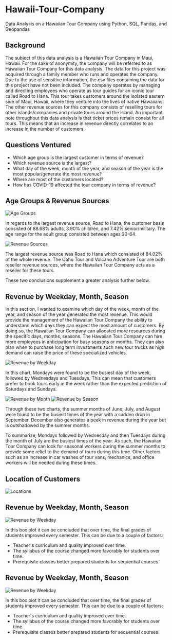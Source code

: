 # Hawaii-Tour-Company
Data Analysis on a Hawaiian Tour Company using Python, SQL, Pandas, and Geopandas

## Background

The subject of this data analysis is a Hawaiian Tour Company in Maui, Hawaii. For the sake of anonymity, the company will be referred to as Hawaiian Tour Company for this data analysis. The data for this project was acquired through a family member who runs and operates the company. Due to the use of sensitive information, the csv files containing the data for this project have not been included. The company operates by managing and directing employees who operate as tour guides for an iconic tour called Road to Hana. This tour takes customers around the isolated eastern side of Maui, Hawaii, where they venture into the lives of native Hawaiians. The other revenue sources for this company consists of reselling tours for other islands/companies and private tours around the island. An important note throughout this data analysis is that ticket prices remain consist for all tours. This means that an increase in revenue directly correlates to an increase in the number of customers.

## Questions Ventured

- Which age group is the largest customer in terms of revenue?
- Which revenue source is the largest?
- What day of the week, month of the year, and season of the year is the most popular/generate the most revenue?
- Where are most of the customers located?
- How has COVID-19 affected the tour company in terms of revenue?

## Age Groups & Revenue Sources

![Age Groups](https://user-images.githubusercontent.com/112305152/190061389-4150b52e-a54b-4980-8ec1-c7e51c43eef7.png)

In regards to the largest revenue source, Road to Hana, the customer basis consisted of 88.68% adults, 3.90% children, and 7.42% senior/military. The age range for the adult group consisted between ages 20-64.

![Revenue Sources](https://user-images.githubusercontent.com/112305152/190061398-e1fe9530-2f41-41e8-8a90-4a97fbc17b63.png)

The largest revenue source was Road to Hana which consisted of 84.02% of the whole revenue. The Oahu Tour and Volcano Adventure Tour are both reseller revenue sources, where the Hawaiian Tour Company acts as a reseller for these tours.

These two conclusions supplement a greater analysis further below.

## Revenue by Weekday, Month, Season

In this section, I wanted to examine which day of the week, month of the year, and season of the year generated the most revenue. This would provide the management of the Hawaiian Tour Company the ability to understand which days they can expect the most amount of customers. By doing so, the Hawaiian Tour Company can allocated more resources during the specific days, months, seasons. The Hawaiian Tour Company can hire more employees in anticipation for busy seasons or months. They can also plan when to purchase long term investments such new tour trucks as high demand can raise the price of these specialized vehicles.

![Revenue by Weekday](https://user-images.githubusercontent.com/112305152/190063502-ee719fee-a293-42bc-b109-855b27a4be94.png)

In this chart, Mondays were found to be the busiest day of the week, followed by Wednesdays and Tuesdays. This can mean that customers prefer to book tours early in the week rather than the expected prediction of Saturdays and Sundays. 


![Revenue by Month](https://user-images.githubusercontent.com/112305152/190064948-1266d2df-03ed-4cd2-b654-304226887e4b.png)
![Revenue by Season](https://user-images.githubusercontent.com/112305152/190065579-e5205ea4-8ba5-4976-9c35-7dbfb8189b8c.png)

Through these two charts, the summer months of June, July, and August were found to be the busiest times of the year with a sudden drop in September. December also generates a peak in revenue during the year but is outshadowed by the summer months.

To summarize, Mondays followed by Wednesday and then Tuesdays during the month of July are the busiest times of the year. As such, the Hawaiian Tour Company can look for seasonal workers during the summer months to provide some relief to the demand of tours during this time. Other factors such as an increase in car washes of tour vans, mechanics, and office workers will be needed during these times.


## Location of Customers

![Locations](https://user-images.githubusercontent.com/112305152/190066442-77ec059c-caed-4681-a94a-b1d45824fc5f.png)




## Revenue by Weekday, Month, Season

![Revenue by Weekday](https://user-images.githubusercontent.com/112305152/190063502-ee719fee-a293-42bc-b109-855b27a4be94.png)



In this box plot it can be concluded that over time, the final grades of students improved every semester. This can be due to a couple of factors:
- Teacher's curriculum and quality improved over time.
- The syllabus of the course changed more favorably for students over time.
- Prerequisite classes better prepared students for sequential courses.


## Revenue by Weekday, Month, Season

![Revenue by Weekday](https://user-images.githubusercontent.com/112305152/190063502-ee719fee-a293-42bc-b109-855b27a4be94.png)



In this box plot it can be concluded that over time, the final grades of students improved every semester. This can be due to a couple of factors:
- Teacher's curriculum and quality improved over time.
- The syllabus of the course changed more favorably for students over time.
- Prerequisite classes better prepared students for sequential courses.
